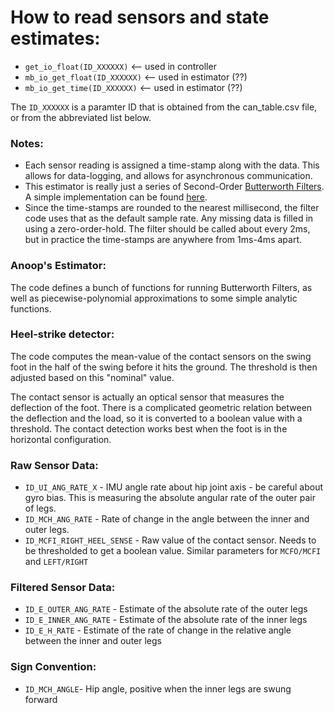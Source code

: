 # How to read sensors and state estimates:
 - `get_io_float(ID_XXXXXX)`  <-- used in controller  
 - `mb_io_get_float(ID_XXXXXX)`     <-- used in estimator  (??)
 - `mb_io_get_time(ID_XXXXXX)`     <-- used in estimator  (??)

The `ID_XXXXXX` is a paramter ID that is obtained from the can_table.csv file, or from the abbreviated list below. 

### Notes:
- Each sensor reading is assigned a time-stamp along with the data. This allows for data-logging, and allows for asynchronous communication.
- This estimator is really just a series of Second-Order [Butterworth Filters](https://en.wikipedia.org/wiki/Butterworth_filter). A simple implementation can be found [here](https://github.com/MatthewPeterKelly/myJavaPkgs/blob/master/mpk_dsc/ButterworthFilter.java). 
- Since the time-stamps are rounded to the nearest millisecond, the filter code uses that as the default sample rate. Any missing data is filled in using a zero-order-hold. The filter should be called about every 2ms, but in practice the time-stamps are anywhere from 1ms-4ms apart.

### Anoop's Estimator:
The code defines a bunch of functions for running Butterworth Filters, as well as piecewise-polynomial approximations to some simple analytic functions.

### Heel-strike detector:
The code computes the mean-value of the contact sensors on the swing foot in the half of the swing before it hits the ground. The threshold is then adjusted based on this "nominal" value. 

The contact sensor is actually an optical sensor that measures the deflection of the foot. There is a complicated geometric relation between the deflection and the load, so it is converted to a boolean value with a threshold. The contact detection works best when the foot is in the horizontal configuration.

### Raw Sensor Data:
- `ID_UI_ANG_RATE_X` - IMU angle rate about hip joint axis - be careful about gyro bias. This is measuring the absolute angular rate of the outer pair of legs.
- `ID_MCH_ANG_RATE` - Rate of change in the angle between the inner and outer legs.
- `ID_MCFI_RIGHT_HEEL_SENSE` - Raw value of the contact sensor. Needs to be thresholded to get a boolean value. Similar parameters for `MCFO/MCFI` and `LEFT/RIGHT`

### Filtered Sensor Data:
- `ID_E_OUTER_ANG_RATE` - Estimate of the absolute rate of the outer legs
- `ID_E_INNER_ANG_RATE` - Estimate of the absolute rate of the inner legs
- `ID_E_H_RATE` - Estimate of the rate of change in the relative angle between the inner and outer legs

### Sign Convention:
- `ID_MCH_ANGLE`- Hip angle, positive when the inner legs are swung forward  